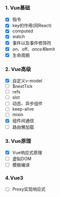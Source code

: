 ### 1. Vue基础

- [x] 指令
- [x] key的作用(同React)
- [x] computed
- [x] watch
- [x] 事件以及事件修饰符
- [x] $on、$off、$once和$emit
- [x] 生命周期

### 2. Vue高级

- [x] 自定义v-model
- [ ] $nextTick
- [ ] refs
- [ ] slot
- [ ] 动态、异步组件
- [ ] keep-alive
- [ ] mixin
- [x] 组件间通信
- [ ] 路由懒加载

### 3. Vue原理

- [x] Vue响应式原理
- [ ] 虚拟DOM
- [ ] 模板编译

### 4.Vue3

- [ ] Proxy实现响应式